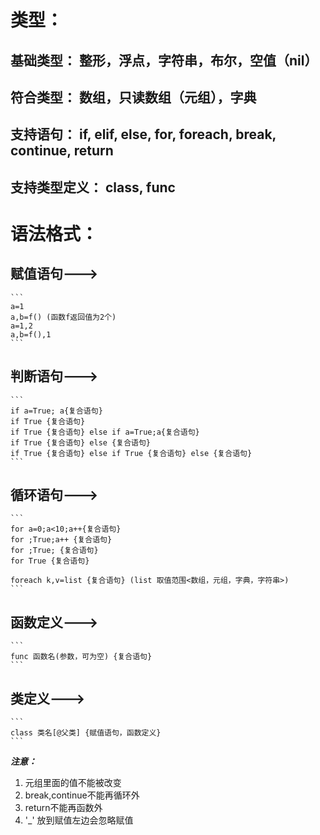 # 类型：
## 基础类型： 整形，浮点，字符串，布尔，空值（nil）
## 符合类型： 数组，只读数组（元组），字典<br>
## 支持语句： if, elif, else, for, foreach, break, continue, return
## 支持类型定义： class, func

# 语法格式：
## 赋值语句--->
	```
	a=1
	a,b=f() (函数f返回值为2个)
	a=1,2
	a,b=f(),1
	```

## 判断语句---><br>
	```
	if a=True; a{复合语句}
	if True {复合语句}
	if True {复合语句} else if a=True;a{复合语句}
	if True {复合语句} else {复合语句}
	if True {复合语句} else if True {复合语句} else {复合语句}
	```

## 循环语句---><br>
	```
	for a=0;a<10;a++{复合语句}
	for ;True;a++ {复合语句}
	for ;True; {复合语句}
	for True {复合语句}

	foreach k,v=list {复合语句} (list 取值范围<数组，元组，字典，字符串>)
	```

## 函数定义---><br>
	```
	func 函数名(参数，可为空) {复合语句}
	```

## 类定义---><br>
	```
	class 类名[@父类] {赋值语句，函数定义}
	```


***注意：***
1. 元组里面的值不能被改变
2. break,continue不能再循环外
3. return不能再函数外
4. '_' 放到赋值左边会忽略赋值